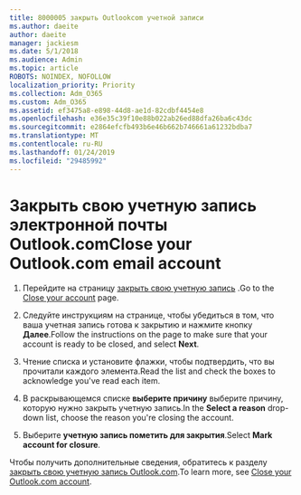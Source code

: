 ```yaml
---
title: 8000005 закрыть Outlookcom учетной записи
ms.author: daeite
author: daeite
manager: jackiesm
ms.date: 5/1/2018
ms.audience: Admin
ms.topic: article
ROBOTS: NOINDEX, NOFOLLOW
localization_priority: Priority
ms.collection: Adm_O365
ms.custom: Adm_O365
ms.assetid: ef3475a8-e898-44d8-ae1d-82cdbf4454e8
ms.openlocfilehash: e36e35c39f10e88b022ab26ed88dfa26ba6c43dc
ms.sourcegitcommit: e2864efcfb493b6e46b662b746661a61232bdba7
ms.translationtype: MT
ms.contentlocale: ru-RU
ms.lasthandoff: 01/24/2019
ms.locfileid: "29485992"
---
```

# <a name="close-your-outlookcom-email-account"></a><span data-ttu-id="a9bac-102">Закрыть свою учетную запись электронной почты Outlook.com</span><span class="sxs-lookup"><span data-stu-id="a9bac-102">Close your Outlook.com email account</span></span>

1. <span data-ttu-id="a9bac-103">Перейдите на страницу [закрыть свою учетную запись](https://go.microsoft.com/fwlink/p/?linkid=845493) .</span><span class="sxs-lookup"><span data-stu-id="a9bac-103">Go to the [Close your account](https://go.microsoft.com/fwlink/p/?linkid=845493) page.</span></span> 
    
2. <span data-ttu-id="a9bac-104">Следуйте инструкциям на странице, чтобы убедиться в том, что ваша учетная запись готова к закрытию и нажмите кнопку **Далее**.</span><span class="sxs-lookup"><span data-stu-id="a9bac-104">Follow the instructions on the page to make sure that your account is ready to be closed, and select **Next**.</span></span> 
    
3. <span data-ttu-id="a9bac-105">Чтение списка и установите флажки, чтобы подтвердить, что вы прочитали каждого элемента.</span><span class="sxs-lookup"><span data-stu-id="a9bac-105">Read the list and check the boxes to acknowledge you've read each item.</span></span>
    
4. <span data-ttu-id="a9bac-106">В раскрывающемся списке **выберите причину** выберите причину, которую нужно закрыть учетную запись.</span><span class="sxs-lookup"><span data-stu-id="a9bac-106">In the **Select a reason** drop-down list, choose the reason you're closing the account.</span></span> 
    
5. <span data-ttu-id="a9bac-107">Выберите **учетную запись пометить для закрытия**.</span><span class="sxs-lookup"><span data-stu-id="a9bac-107">Select **Mark account for closure**.</span></span> 
    
<span data-ttu-id="a9bac-108">Чтобы получить дополнительные сведения, обратитесь к разделу [закрыть свою учетную запись Outlook.com](https://go.microsoft.com/fwlink/p/?linkid=873106)[](https://support.office.com/article/564b801e-2a47-4cb2-afa8-12ead3185038.aspx).</span><span class="sxs-lookup"><span data-stu-id="a9bac-108">To learn more, see [Close your Outlook.com account](https://go.microsoft.com/fwlink/p/?linkid=873106)[](https://support.office.com/article/564b801e-2a47-4cb2-afa8-12ead3185038.aspx).</span></span>
  

